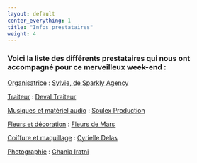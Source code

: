 ```yaml
---
layout: default
center_everything: 1
title: "Infos prestataires"
weight: 4
---
```


### Voici la liste des différents prestataires qui nous ont accompagné pour ce merveilleux week-end :

<u>Organisatrice</u> : [Sylvie, de Sparkly Agency](https://sparkly-agency.com/)

<u>Traiteur</u> : [Deval Traiteur](https://www.deval-traiteur.com/)

<u>Musiques et matériel audio</u> : [Soulex Production](https://soulexproduction.com/)

<u>Fleurs et décoration</u> : [Fleurs de Mars](https://fleursdemars.fr/)

<u>Coiffure et maquillage</u> : [Cyrielle Delas](https://www.cyrielledelas.com/)

<u>Photographie</u> : [Ghania Iratni](https://ghaniairatni.com/)
